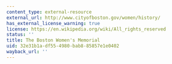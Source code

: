 ```yaml
---
content_type: external-resource
external_url: http://www.cityofboston.gov/women/history/
has_external_license_warning: true
license: https://en.wikipedia.org/wiki/All_rights_reserved
status: ''
title: The Boston Women's Memorial
uid: 32e31b1a-df55-4980-bab8-85857e1e0402
wayback_url: ''
---
```

